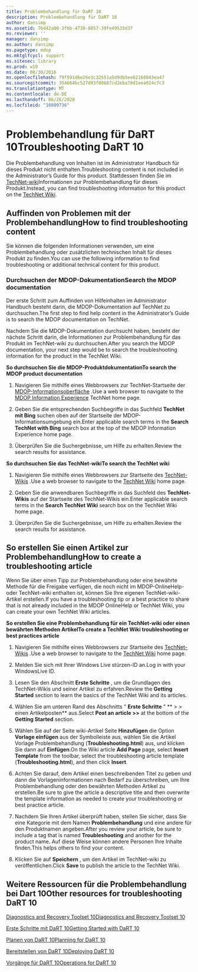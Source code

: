 ```yaml
---
title: Problembehandlung für DaRT 10
description: Problembehandlung für DaRT 10
author: dansimp
ms.assetid: 76d42a00-3f6b-4730-8857-39fe49535d37
ms.reviewer: ''
manager: dansimp
ms.author: dansimp
ms.pagetype: mdop
ms.mktglfcycl: support
ms.sitesec: library
ms.prod: w10
ms.date: 08/30/2016
ms.openlocfilehash: 79f591d6e26e3c32551a5d9db5ee62160843ea47
ms.sourcegitcommit: 354664bc527d93f80687cd2eba70d1eea024c7c3
ms.translationtype: MT
ms.contentlocale: de-DE
ms.lasthandoff: 06/26/2020
ms.locfileid: "10809736"
---
```

# <span data-ttu-id="fa14b-103">Problembehandlung für DaRT 10</span><span class="sxs-lookup"><span data-stu-id="fa14b-103">Troubleshooting DaRT 10</span></span>


<span data-ttu-id="fa14b-104">Die Problembehandlung von Inhalten ist im Administrator Handbuch für dieses Produkt nicht enthalten.</span><span class="sxs-lookup"><span data-stu-id="fa14b-104">Troubleshooting content is not included in the Administrator’s Guide for this product.</span></span> <span data-ttu-id="fa14b-105">Stattdessen finden Sie im [TechNet-wiki](https://go.microsoft.com/fwlink/p/?LinkId=224905)Informationen zur Problembehandlung für dieses Produkt.</span><span class="sxs-lookup"><span data-stu-id="fa14b-105">Instead, you can find troubleshooting information for this product on the [TechNet Wiki](https://go.microsoft.com/fwlink/p/?LinkId=224905).</span></span>

## <span data-ttu-id="fa14b-106">Auffinden von Problemen mit der Problembehandlung</span><span class="sxs-lookup"><span data-stu-id="fa14b-106">How to find troubleshooting content</span></span>


<span data-ttu-id="fa14b-107">Sie können die folgenden Informationen verwenden, um eine Problembehandlung oder zusätzlichen technischen Inhalt für dieses Produkt zu finden.</span><span class="sxs-lookup"><span data-stu-id="fa14b-107">You can use the following information to find troubleshooting or additional technical content for this product.</span></span>

### <span data-ttu-id="fa14b-108">Durchsuchen der MDOP-Dokumentation</span><span class="sxs-lookup"><span data-stu-id="fa14b-108">Search the MDOP documentation</span></span>

<span data-ttu-id="fa14b-109">Der erste Schritt zum Auffinden von Hilfeinhalten im Administrator Handbuch besteht darin, die MDOP-Dokumentation auf TechNet zu durchsuchen.</span><span class="sxs-lookup"><span data-stu-id="fa14b-109">The first step to find help content in the Administrator’s Guide is to search the MDOP documentation on TechNet.</span></span>

<span data-ttu-id="fa14b-110">Nachdem Sie die MDOP-Dokumentation durchsucht haben, besteht der nächste Schritt darin, die Informationen zur Problembehandlung für das Produkt im TechNet-wiki zu durchsuchen.</span><span class="sxs-lookup"><span data-stu-id="fa14b-110">After you search the MDOP documentation, your next step would be to search the troubleshooting information for the product in the TechNet Wiki.</span></span>

**<span data-ttu-id="fa14b-111">So durchsuchen Sie die MDOP-Produktdokumentation</span><span class="sxs-lookup"><span data-stu-id="fa14b-111">To search the MDOP product documentation</span></span>**

1.  <span data-ttu-id="fa14b-112">Navigieren Sie mithilfe eines Webbrowsers zur TechNet-Startseite der [MDOP-Informationsoberfläche](https://go.microsoft.com/fwlink/?LinkId=236032) .</span><span class="sxs-lookup"><span data-stu-id="fa14b-112">Use a web browser to navigate to the [MDOP Information Experience](https://go.microsoft.com/fwlink/?LinkId=236032) TechNet home page.</span></span>

2.  <span data-ttu-id="fa14b-113">Geben Sie die entsprechenden Suchbegriffe in das Suchfeld **TechNet mit Bing** suchen oben auf der Startseite der MDOP-Informationsumgebung ein.</span><span class="sxs-lookup"><span data-stu-id="fa14b-113">Enter applicable search terms in the **Search TechNet with Bing** search box at the top of the MDOP Information Experience home page.</span></span>

3.  <span data-ttu-id="fa14b-114">Überprüfen Sie die Suchergebnisse, um Hilfe zu erhalten.</span><span class="sxs-lookup"><span data-stu-id="fa14b-114">Review the search results for assistance.</span></span>

**<span data-ttu-id="fa14b-115">So durchsuchen Sie das TechNet-wiki</span><span class="sxs-lookup"><span data-stu-id="fa14b-115">To search the TechNet wiki</span></span>**

1.  <span data-ttu-id="fa14b-116">Navigieren Sie mithilfe eines Webbrowsers zur Startseite des [TechNet-Wikis](https://go.microsoft.com/fwlink/p/?LinkId=224905) .</span><span class="sxs-lookup"><span data-stu-id="fa14b-116">Use a web browser to navigate to the [TechNet Wiki](https://go.microsoft.com/fwlink/p/?LinkId=224905) home page.</span></span>

2.  <span data-ttu-id="fa14b-117">Geben Sie die anwendbaren Suchbegriffe in das Suchfeld des **TechNet-Wikis** auf der Startseite des TechNet-Wikis ein.</span><span class="sxs-lookup"><span data-stu-id="fa14b-117">Enter applicable search terms in the **Search TechNet Wiki** search box on the TechNet Wiki home page.</span></span>

3.  <span data-ttu-id="fa14b-118">Überprüfen Sie die Suchergebnisse, um Hilfe zu erhalten.</span><span class="sxs-lookup"><span data-stu-id="fa14b-118">Review the search results for assistance.</span></span>

## <span data-ttu-id="fa14b-119">So erstellen Sie einen Artikel zur Problembehandlung</span><span class="sxs-lookup"><span data-stu-id="fa14b-119">How to create a troubleshooting article</span></span>


<span data-ttu-id="fa14b-120">Wenn Sie über einen Tipp zur Problembehandlung oder eine bewährte Methode für die Freigabe verfügen, die noch nicht im MDOP-OnlineHelp-oder TechNet-wiki enthalten ist, können Sie Ihre eigenen TechNet-wiki-Artikel erstellen.</span><span class="sxs-lookup"><span data-stu-id="fa14b-120">If you have a troubleshooting tip or a best practice to share that is not already included in the MDOP OnlineHelp or TechNet Wiki, you can create your own TechNet Wiki articles.</span></span>

**<span data-ttu-id="fa14b-121">So erstellen Sie eine Problembehandlung für ein TechNet-wiki oder einen bewährten Methoden Artikel</span><span class="sxs-lookup"><span data-stu-id="fa14b-121">To create a TechNet Wiki troubleshooting or best practices article</span></span>**

1.  <span data-ttu-id="fa14b-122">Navigieren Sie mithilfe eines Webbrowsers zur Startseite des [TechNet-Wikis](https://go.microsoft.com/fwlink/p/?LinkId=224905) .</span><span class="sxs-lookup"><span data-stu-id="fa14b-122">Use a web browser to navigate to the [TechNet Wiki](https://go.microsoft.com/fwlink/p/?LinkId=224905) home page.</span></span>

2.  <span data-ttu-id="fa14b-123">Melden Sie sich mit Ihrer Windows Live stürzen-ID an.</span><span class="sxs-lookup"><span data-stu-id="fa14b-123">Log in with your WindowsLive ID.</span></span>

3.  <span data-ttu-id="fa14b-124">Lesen Sie den Abschnitt **Erste Schritte** , um die Grundlagen des TechNet-Wikis und seiner Artikel zu erfahren.</span><span class="sxs-lookup"><span data-stu-id="fa14b-124">Review the **Getting Started** section to learn the basics of the TechNet Wiki and its articles.</span></span>

4.  <span data-ttu-id="fa14b-125">Wählen Sie am unteren Rand des Abschnitts " **Erste Schritte** " \*\* &gt; &gt; einen Artikelposten\*\* aus.</span><span class="sxs-lookup"><span data-stu-id="fa14b-125">Select **Post an article &gt;&gt;** at the bottom of the **Getting Started** section.</span></span>

5.  <span data-ttu-id="fa14b-126">Wählen Sie auf der Seite wiki-Artikel Seite **Hinzufügen** die Option **Vorlage einfügen** aus der Symbolleiste aus, wählen Sie die Artikel Vorlage Problembehandlung (**Troubleshooting.html**) aus, und klicken Sie dann auf **Einfügen**.</span><span class="sxs-lookup"><span data-stu-id="fa14b-126">On the Wiki article **Add Page** page, select **Insert Template** from the toolbar, select the troubleshooting article template (**Troubleshooting.html**), and then click **Insert**.</span></span>

6.  <span data-ttu-id="fa14b-127">Achten Sie darauf, dem Artikel einen beschreibenden Titel zu geben und dann die Vorlageninformationen nach Bedarf zu überschreiben, um Ihre Problembehandlung oder den bewährten Methoden Artikel zu erstellen.</span><span class="sxs-lookup"><span data-stu-id="fa14b-127">Be sure to give the article a descriptive title and then overwrite the template information as needed to create your troubleshooting or best practice article.</span></span>

7.  <span data-ttu-id="fa14b-128">Nachdem Sie Ihren Artikel überprüft haben, stellen Sie sicher, dass Sie eine Kategorie mit dem Namen **Problembehandlung** und eine andere für den Produktnamen angeben.</span><span class="sxs-lookup"><span data-stu-id="fa14b-128">After you review your article, be sure to include a tag that is named **Troubleshooting** and another for the product name.</span></span> <span data-ttu-id="fa14b-129">Auf diese Weise können andere Personen Ihre Inhalte finden.</span><span class="sxs-lookup"><span data-stu-id="fa14b-129">This helps others to find your content.</span></span>

8.  <span data-ttu-id="fa14b-130">Klicken Sie auf **Speichern** , um den Artikel im TechNet-wiki zu veröffentlichen.</span><span class="sxs-lookup"><span data-stu-id="fa14b-130">Click **Save** to publish the article to the TechNet Wiki.</span></span>

## <span data-ttu-id="fa14b-131">Weitere Ressourcen für die Problembehandlung bei Dart 10</span><span class="sxs-lookup"><span data-stu-id="fa14b-131">Other resources for troubleshooting DaRT 10</span></span>


[<span data-ttu-id="fa14b-132">Diagnostics and Recovery Toolset 10</span><span class="sxs-lookup"><span data-stu-id="fa14b-132">Diagnostics and Recovery Toolset 10</span></span>](index.md)

[<span data-ttu-id="fa14b-133">Erste Schritte mit DaRT 10</span><span class="sxs-lookup"><span data-stu-id="fa14b-133">Getting Started with DaRT 10</span></span>](getting-started-with-dart-10.md)

[<span data-ttu-id="fa14b-134">Planen von DaRT 10</span><span class="sxs-lookup"><span data-stu-id="fa14b-134">Planning for DaRT 10</span></span>](planning-for-dart-10.md)

[<span data-ttu-id="fa14b-135">Bereitstellen von DaRT 10</span><span class="sxs-lookup"><span data-stu-id="fa14b-135">Deploying DaRT 10</span></span>](deploying-dart-10.md)

[<span data-ttu-id="fa14b-136">Vorgänge für DaRT 10</span><span class="sxs-lookup"><span data-stu-id="fa14b-136">Operations for DaRT 10</span></span>](operations-for-dart-10.md)

 

 





